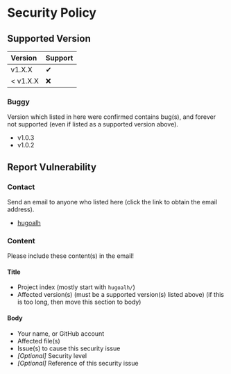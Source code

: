 # Security Policy

## Supported Version

| **Version** | **Support** |
|:----|:----|
| v1.X.X | ✔ |
| < v1.X.X | ❌ |

### Buggy

Version which listed in here were confirmed contains bug(s), and forever not supported (even if listed as a supported version above).

- v1.0.3
- v1.0.2

## Report Vulnerability

### Contact

Send an email to anyone who listed here (click the link to obtain the email address).

- [hugoalh](https://github.com/hugoalh)

### Content

Please include these content(s) in the email!

#### Title

- Project index (mostly start with `hugoalh/`)
- Affected version(s) (must be a supported version(s) listed above) (if this is too long, then move this section to body)

#### Body

- Your name, or GitHub account
- Affected file(s)
- Issue(s) to cause this security issue
- *\[Optional\]* Security level
- *\[Optional\]* Reference of this security issue
